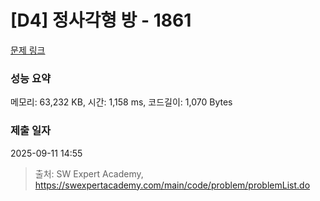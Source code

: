 # [D4] 정사각형 방 - 1861 

[문제 링크](https://swexpertacademy.com/main/code/problem/problemDetail.do?contestProbId=AV5LtJYKDzsDFAXc) 

### 성능 요약

메모리: 63,232 KB, 시간: 1,158 ms, 코드길이: 1,070 Bytes

### 제출 일자

2025-09-11 14:55



> 출처: SW Expert Academy, https://swexpertacademy.com/main/code/problem/problemList.do